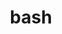 ---
title: "bash"
layout: cache
category: package
meta: {"versions": ["5.0"], "compilers": ["gcc@7.5.0", "gcc@8.1.0"]}
spec_files: 
 - "bash@5.0%gcc@7.5.0 patches=14447ad,17b41e7,2943ee1,2c4de33,4cf3b9f,4eebcdc,5bf54dd,5d6eee6,7c314e3,87e87d3,a517df2,d68529a,d6fbc32,ed3ca21,eec6458,f2fe9e1,f5d7178,ffd1d7a arch=linux-ubuntu18.04-x86_64 ^libiconv@1.16%gcc@7.5.0 arch=linux-ubuntu18.04-x86_64 ^ncurses@6.2%gcc@7.5.0~symlinks+termlib arch=linux-ubuntu18.04-x86_64 ^readline@8.0%gcc@7.5.0 arch=linux-ubuntu18.04-x86_64": spec-0.json
 - "bash@5.0%gcc@8.1.0 patches=14447ad,17b41e7,2943ee1,2c4de33,4cf3b9f,4eebcdc,5bf54dd,5d6eee6,7c314e3,87e87d3,a517df2,d68529a,d6fbc32,ed3ca21,eec6458,f2fe9e1,f5d7178,ffd1d7a arch=linux-rhel7-x86_64 ^libiconv@1.16%gcc@8.1.0 arch=linux-rhel7-x86_64 ^ncurses@6.2%gcc@8.1.0~symlinks+termlib arch=linux-rhel7-x86_64 ^readline@8.0%gcc@8.1.0 arch=linux-rhel7-x86_64": spec-1.json

---